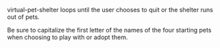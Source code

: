 virtual-pet-shelter loops until the user chooses to quit or the shelter runs out of pets.

Be sure to capitalize the first letter of the names of the four starting pets when choosing to play with or adopt them.